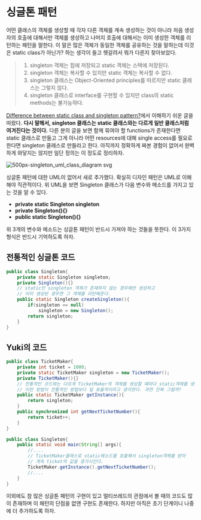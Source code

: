 # 싱글톤 패턴

어떤 클래스의 객체를 생성할 때 각자 다른 객체를 계속 생성하는 것이 아니라 처음 생성자의 호출에 대해서만 객체를 생성하고 나머지 호출에 대해서는 이미 생성한 객체를 리턴하는 패턴을 말한다. 이 말은 많은 객체가 동일한 객체를 공유하는 것을 말하는데 이것은 static class가 아닌가? 하는 생각이 들고 헷갈려서 뭐가 다른지 찾아보았다.

> 1. singleton 객체는 힙에 저장되고 static 객체는 스택에 저장된다.
> 2. singleton 객체는 복사할 수 있지만 static 객체는 복사할 수 없다.
> 3. singleton 클래스는 Object-Oriented principles를 따르지만 static 클래스는 그렇지 않다.
> 4. singleton 클래스로 interface를 구현할 수 있지만 class의 static methods는 불가능하다.

[Difference between static class and singleton pattern?](https://stackoverflow.com/a/12367609/9437175)에서 이해하기 쉬운 글을 따왔다.  **다시 말해서, singleton 클래스는 static 클래스와는 다르게 일반 클래스처럼 여겨진다는 것이다.** 다른 분의 글을 보면 함께 묶여야 할 functions가 존재한다면 static 클래스로 만들고 그게 아니라 어떤 resources에 대해 single access를 필요로 한다면 singleton 클래스로 만들라고 한다. 아직까지 정확하게 짜본 경험이 없어서 완벽하게 와닿지는 않지만 일단 정의는 이 정도로 정리하자.

![500px-singleton_uml_class_diagram svg](https://user-images.githubusercontent.com/35518072/38546709-4e7909d4-3ce8-11e8-80dd-12b8d331f06f.png)

싱글톤 패턴에 대한 UML이 없어서 새로 추가했다. 확실히 디자인 패턴은 UML로 이해해야 직관적이다. 위 UML을 보면 Singleton 클래스가 다음 변수와 메소드를 가지고 있는 것을 알 수 있다.

* **private static Singleton singleton**
* **private Singleton(){}**
* **public static Singleton(){}**

위 3개의 변수와 메소드는 싱글톤 패턴이 반드시 가져야 하는 것들을 뜻한다. 이 3가지 형식은 반드시 기억하도록 하자.



## 전통적인 싱글톤 코드

```java
public class Singleton{
    private static Singleton singleton;
    private Singleton(){}
    // static인 singleton 객체가 존재하지 않는 경우에만 생성하고
    // 이미 생성된 경우면 그 객체를 리턴해준다.
    public static Singleton createSingleton(){
        if(singleton == null)
            singleton = new Singleton();
        return singleton;
    }
}
```

## Yuki의 코드

```java
public class TicketMaker{
    private int ticket = 1000;
    private static TicketMaker singleton = new TicketMaker();
    private TicketMaker(){}
    // 전통적인 코드와는 다르게 TicketMaker의 객체를 생성할 때마다 static객체를 생성한다
    // 이런 방법이 전통적인 방법보다 덜 효율적이라고 생각한다. 과연 진짜 그럴까?
    public static TicketMaker getInstance(){
        return singleton;
    }
    public synchronized int getNextTicketNumber(){
        return ticket++;
    }
}
```

```java
public class Singleton{
    public static void main(String[] args){
        //....
        // TicketMaker클래스로 static메소드를 호출해서 singleton객체를 받아
        // 계속 ticket의 값을 증가시킨다.
        TicketMaker.getInstance().getNextTicketNumber();
        //....
    }
}
```

이외에도 참 많은 싱글톤 패턴의 구현이 있고 멀티쓰레드의 관점에서 볼 때의 코드도 많이 존재하며 이 패턴의 단점을 없앤 구현도 존재한다. 하지만 아직은 초기 단계이니 나중에 더 추가하도록 하자.

